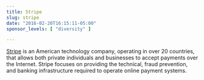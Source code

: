 ```yaml
---
title: Stripe
slug: stripe
date: "2016-02-20T16:15:11-05:00"
sponsor_levels: [ "diversity" ]

---
```


[Stripe](https://stripe.com/) is an American technology company, operating in over 20 countries, that allows both private individuals and businesses to accept payments over the Internet. Stripe focuses on providing the technical, fraud prevention, and banking infrastructure required to operate online payment systems.
